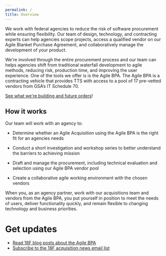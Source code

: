 ```yaml
---
permalink: /
title: Overview
---
```

We work with federal agencies to reduce the risk of software procurement while ensuring flexibility. Our team of design, technology, and contracting experts can help agencies scope projects, access a qualified vendor on our Agile Blanket Purchase Agreement, and collaboratively manage the development of your product. 

We're involved through the entire procurement process and our team can helps agencies shift from traditional waterfall development to agile methods, reducing risk, production time, and improving the user experience. One of the tools we offer is is the Agile BPA. The Agile BPA is a contracting vehicle that provides TTS with access to a pool of 17 pre-vetted vendors from GSA’s IT Schedule 70.

[See what we're building and future orders](/orders)!


## How it works
Our team will work with an agency to:

* Determine whether an Agile Acquisition using the Agile BPA is the right fit for an agencies needs

* Conduct a short investigation and workshop series to better understand the barriers to achieving mission

* Draft and manage the procurement, including technical evaluation and selection using our Agile BPA vendor pool

* Create a collaborative agile working environment with the chosen vendors

When you, as an agency partner, work with our acquisitions team and vendors from the Agile BPA, you put yourself in position to meet the needs of users, deliver functionality quickly, and remain flexible to changing technology and business priorities.

# Get updates
<ul>
    <li><a href="https://18f.gsa.gov/tags/agile-bpa/">Read 18F blog posts about the Agile BPA</a></li>
    <li><a href="http://eepurl.com/bJQHFr" target="_blank">Subscribe to the 18F acquisition news email list</a></li>
</ul>
